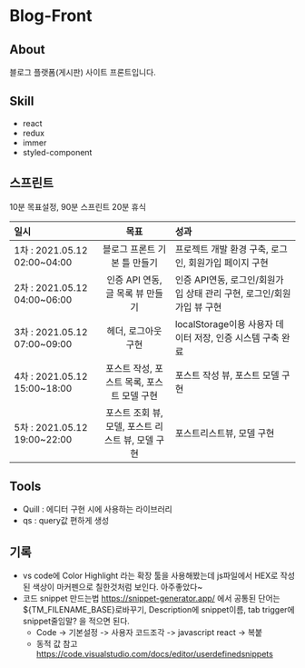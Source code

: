 # Blog-Front

## About

블로그 플랫폼(게시판) 사이트 프론트입니다.

## Skill

- react
- redux
- immer
- styled-component

## 스프린트

10분 목표설정, 90분 스프린트 20분 휴식

| 일시                         |                       목표                        | 성과                                                                  |
| :--------------------------- | :-----------------------------------------------: | :-------------------------------------------------------------------- |
| 1차 : 2021.05.12 02:00~04:00 |           블로그 프론트 기본 틀 만들기            | 프로젝트 개발 환경 구축, 로그인, 회원가입 페이지 구현                 |
| 2차 : 2021.05.12 04:00~06:00 |         인증 API 연동, 글 목록 뷰 만들기          | 인증 API연동, 로그인/회원가입 상태 관리 구현, 로그인/회원가입 뷰 구현 |
| 3차 : 2021.05.12 07:00~09:00 |                헤더, 로그아웃 구현                | localStorage이용 사용자 데이터 저장, 인증 시스템 구축 완료            |
| 4차 : 2021.05.12 15:00~18:00 |    포스트 작성, 포스트 목록, 포스트 모델 구현     | 포스트 작성 뷰, 포스트 모델 구현                                      |
| 5차 : 2021.05.12 19:00~22:00 | 포스트 조회 뷰, 모델, 포스트 리스트 뷰, 모델 구현 | 포스트리스트뷰, 모델 구현                                             |

## Tools

- Quill : 에디터 구현 시에 사용하는 라이브러리
- qs : query값 편하게 생성

## 기록

- vs code에 Color Highlight 라는 확장 툴을 사용해봤는데 js파일에서 HEX로 작성된 색상이 마커펜으로 칠한것처럼 보인다. 아주좋았다~
- 코드 snippet 만드는법 https://snippet-generator.app/ 에서 공통된 단어는 ${TM_FILENAME_BASE}로바꾸기, Description에 snippet이름, tab trigger에 snippet줄임말? 을 적으면 된다.
  - Code -> 기본설정 -> 사용자 코드조각 -> javascript react -> 복붙
  - 동적 값 참고 https://code.visualstudio.com/docs/editor/userdefinedsnippets
